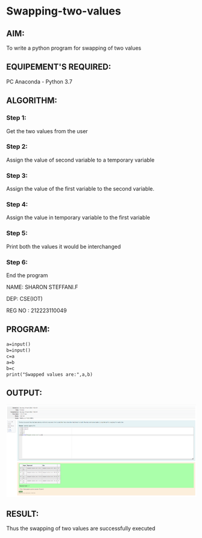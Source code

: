 # Swapping-two-values
## AIM:
To write a python program for swapping of two values
## EQUIPEMENT'S REQUIRED: 
PC
Anaconda - Python 3.7
## ALGORITHM: 
### Step 1:
Get the two values from the user
### Step 2: 
Assign the value of second variable to a temporary variable 
### Step 3: 
Assign the value of the first variable to the second variable.
### Step 4:  
Assign the value in temporary variable to the first variable
### Step 5: 
Print both the values it would be interchanged
### Step 6: 
End the program

NAME: SHARON STEFFANI.F

DEP: CSE(IOT)

REG NO : 212223110049

## PROGRAM:
```
a=input()
b=input()
c=a
a=b
b=c
print("Swapped values are:",a,b)
```

## OUTPUT:
![alt text](image-1.png)


## RESULT:
Thus the swapping of two values are successfully executed



